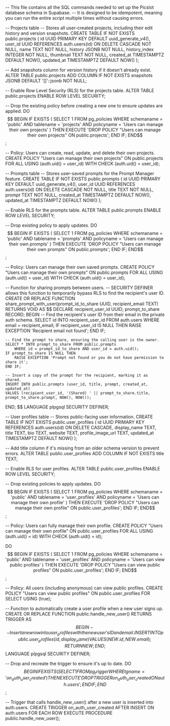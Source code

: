 -- This file contains all the SQL commands needed to set up the Picslot database schema in Supabase.
-- It is designed to be idempotent, meaning you can run the entire script multiple times without causing errors.

-- Projects table
-- Stores all user-created projects, including their edit history and version snapshots.
CREATE TABLE IF NOT EXISTS public.projects (
    id UUID PRIMARY KEY DEFAULT uuid_generate_v4(),
    user_id UUID REFERENCES auth.users(id) ON DELETE CASCADE NOT NULL,
    name TEXT NOT NULL,
    history JSONB NOT NULL,
    history_index INTEGER NOT NULL,
    thumbnail TEXT NOT NULL,
    created_at TIMESTAMPTZ DEFAULT NOW(),
    updated_at TIMESTAMPTZ DEFAULT NOW()
);

-- Add snapshots column for version history if it doesn't already exist.
ALTER TABLE public.projects ADD COLUMN IF NOT EXISTS snapshots JSONB DEFAULT '[]'::jsonb NOT NULL;

-- Enable Row Level Security (RLS) for the projects table.
ALTER TABLE public.projects ENABLE ROW LEVEL SECURITY;

-- Drop the existing policy before creating a new one to ensure updates are applied.
DO $$
BEGIN
    IF EXISTS (
        SELECT 1 FROM pg_policies WHERE schemaname = 'public' AND tablename = 'projects' AND policyname = 'Users can manage their own projects'
    ) THEN
        EXECUTE 'DROP POLICY "Users can manage their own projects" ON public.projects';
    END IF;
END$$;

-- Policy: Users can create, read, update, and delete their own projects.
CREATE POLICY "Users can manage their own projects"
    ON public.projects
    FOR ALL
    USING (auth.uid() = user_id)
    WITH CHECK (auth.uid() = user_id);

-- Prompts table
-- Stores user-saved prompts for the Prompt Manager feature.
CREATE TABLE IF NOT EXISTS public.prompts (
    id UUID PRIMARY KEY DEFAULT uuid_generate_v4(),
    user_id UUID REFERENCES auth.users(id) ON DELETE CASCADE NOT NULL,
    title TEXT NOT NULL,
    prompt TEXT NOT NULL,
    created_at TIMESTAMPTZ DEFAULT NOW(),
    updated_at TIMESTAMPTZ DEFAULT NOW()
);

-- Enable RLS for the prompts table.
ALTER TABLE public.prompts ENABLE ROW LEVEL SECURITY;

-- Drop existing policy to apply updates.
DO $$
BEGIN
    IF EXISTS (
        SELECT 1 FROM pg_policies WHERE schemaname = 'public' AND tablename = 'prompts' AND policyname = 'Users can manage their own prompts'
    ) THEN
        EXECUTE 'DROP POLICY "Users can manage their own prompts" ON public.prompts';
    END IF;
END$$;

-- Policy: Users can manage their own saved prompts.
CREATE POLICY "Users can manage their own prompts"
    ON public.prompts
    FOR ALL
    USING (auth.uid() = user_id)
    WITH CHECK (auth.uid() = user_id);

-- Function for sharing prompts between users.
-- SECURITY DEFINER allows this function to temporarily bypass RLS to find the recipient's user ID.
CREATE OR REPLACE FUNCTION share_prompt_with_user(prompt_id_to_share UUID, recipient_email TEXT)
RETURNS VOID AS $$
DECLARE
    recipient_user_id UUID;
    prompt_to_share RECORD;
BEGIN
    -- Find the recipient's user ID from their email in the private auth schema.
    SELECT id INTO recipient_user_id FROM auth.users WHERE email = recipient_email;
    IF recipient_user_id IS NULL THEN
        RAISE EXCEPTION 'Recipient email not found';
    END IF;
    
    -- Find the prompt to share, ensuring the calling user is the owner.
    SELECT * INTO prompt_to_share FROM public.prompts
        WHERE id = prompt_id_to_share AND user_id = auth.uid();
    IF prompt_to_share IS NULL THEN
        RAISE EXCEPTION 'Prompt not found or you do not have permission to share it';
    END IF;
    
    -- Insert a copy of the prompt for the recipient, marking it as shared.
    INSERT INTO public.prompts (user_id, title, prompt, created_at, updated_at)
    VALUES (recipient_user_id, '(Shared) ' || prompt_to_share.title, prompt_to_share.prompt, NOW(), NOW());
END;
$$ LANGUAGE plpgsql SECURITY DEFINER;

-- User profiles table
-- Stores public-facing user information.
CREATE TABLE IF NOT EXISTS public.user_profiles (
    id UUID PRIMARY KEY REFERENCES auth.users(id) ON DELETE CASCADE,
    display_name TEXT,
    title TEXT,
    bio TEXT,
    website TEXT,
    profile_image_url TEXT,
    updated_at TIMESTAMPTZ DEFAULT NOW()
);

-- Add title column if it's missing from an older schema version to prevent errors.
ALTER TABLE public.user_profiles ADD COLUMN IF NOT EXISTS title TEXT;

-- Enable RLS for user profiles.
ALTER TABLE public.user_profiles ENABLE ROW LEVEL SECURITY;

-- Drop existing policies to apply updates.
DO $$
BEGIN
    IF EXISTS (
        SELECT 1 FROM pg_policies WHERE schemaname = 'public' AND tablename = 'user_profiles' AND policyname = 'Users can manage their own profile'
    ) THEN
        EXECUTE 'DROP POLICY "Users can manage their own profile" ON public.user_profiles';
    END IF;
END$$;

-- Policy: Users can fully manage their own profile.
CREATE POLICY "Users can manage their own profile"
    ON public.user_profiles
    FOR ALL
    USING (auth.uid() = id)
    WITH CHECK (auth.uid() = id);

DO $$
BEGIN
    IF EXISTS (
        SELECT 1 FROM pg_policies WHERE schemaname = 'public' AND tablename = 'user_profiles' AND policyname = 'Users can view public profiles'
    ) THEN
        EXECUTE 'DROP POLICY "Users can view public profiles" ON public.user_profiles';
    END IF;
END$$;

-- Policy: All users (including anonymous) can view public profiles.
CREATE POLICY "Users can view public profiles"
    ON public.user_profiles
    FOR SELECT
    USING (true);

-- Function to automatically create a user profile when a new user signs up.
CREATE OR REPLACE FUNCTION public.handle_new_user()
RETURNS TRIGGER AS $$
BEGIN
  -- Insert a new row into user_profiles with the new user's ID and email.
  INSERT INTO public.user_profiles (id, display_name)
  VALUES (NEW.id, NEW.email);
  RETURN NEW;
END;
$$ LANGUAGE plpgsql SECURITY DEFINER;

-- Drop and recreate the trigger to ensure it's up to date.
DO $$
BEGIN
    IF EXISTS (
        SELECT 1 FROM pg_trigger WHERE tgname = 'on_auth_user_created'
    ) THEN
        EXECUTE 'DROP TRIGGER on_auth_user_created ON auth.users';
    END IF;
END$$;

-- Trigger that calls handle_new_user() after a new user is inserted into auth.users.
CREATE TRIGGER on_auth_user_created
  AFTER INSERT ON auth.users
  FOR EACH ROW EXECUTE PROCEDURE public.handle_new_user();